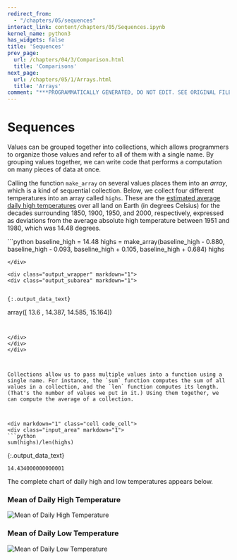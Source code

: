 ```yaml
---
redirect_from:
  - "/chapters/05/sequences"
interact_link: content/chapters/05/Sequences.ipynb
kernel_name: python3
has_widgets: false
title: 'Sequences'
prev_page:
  url: /chapters/04/3/Comparison.html
  title: 'Comparisons'
next_page:
  url: /chapters/05/1/Arrays.html
  title: 'Arrays'
comment: "***PROGRAMMATICALLY GENERATED, DO NOT EDIT. SEE ORIGINAL FILES IN /content***"
---
```

<div markdown="1" class="cell code_cell">


</div>



# Sequences

Values can be grouped together into collections, which allows programmers to organize those values and refer to all of them with a single name. By grouping values together, we can write code that performs a computation on many pieces of data at once.

Calling the function `make_array` on several values places them into an *array*, which is a kind of sequential collection. Below, we collect four different temperatures into an array called `highs`. These are the [estimated average daily high temperatures](http://berkeleyearth.lbl.gov/regions/global-land) over all land on Earth (in degrees Celsius) for the decades surrounding 1850, 1900, 1950, and 2000, respectively, expressed as deviations from the average absolute high temperature between 1951 and 1980, which was 14.48 degrees.



<div markdown="1" class="cell code_cell">
<div class="input_area" markdown="1">
```python
baseline_high = 14.48
highs = make_array(baseline_high - 0.880, baseline_high - 0.093,
                   baseline_high + 0.105, baseline_high + 0.684)
highs

```
</div>

<div class="output_wrapper" markdown="1">
<div class="output_subarea" markdown="1">


{:.output_data_text}
```
array([ 13.6  ,  14.387,  14.585,  15.164])
```


</div>
</div>
</div>



Collections allow us to pass multiple values into a function using a single name. For instance, the `sum` function computes the sum of all values in a collection, and the `len` function computes its length. (That's the number of values we put in it.) Using them together, we can compute the average of a collection.



<div markdown="1" class="cell code_cell">
<div class="input_area" markdown="1">
```python
sum(highs)/len(highs)

```
</div>

<div class="output_wrapper" markdown="1">
<div class="output_subarea" markdown="1">


{:.output_data_text}
```
14.434000000000001
```


</div>
</div>
</div>



The complete chart of daily high and low temperatures appears below. 

### Mean of Daily High Temperature

![Mean of Daily High Temperature](http://berkeleyearth.lbl.gov/auto/Regional/TMAX/Figures/global-land-TMAX-Trend.png)

### Mean of Daily Low Temperature

![Mean of Daily Low Temperature](http://berkeleyearth.lbl.gov/auto/Regional/TMIN/Figures/global-land-TMIN-Trend.png)

